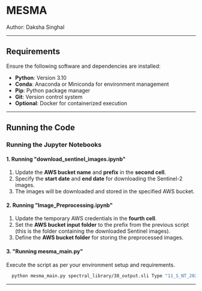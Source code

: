 # MESMA
Author: Daksha Singhal

---

## Requirements

Ensure the following software and dependencies are installed:

- **Python**: Version 3.10
- **Conda**: Anaconda or Miniconda for environment management
- **Pip**: Python package manager
- **Git**: Version control system
- **Optional**: Docker for containerized execution

---

## Running the Code

### Running the Jupyter Notebooks

#### **1. Running "download_sentinel_images.ipynb"**

1. Update the **AWS bucket name** and **prefix** in the **second cell**.
2. Specify the **start date** and **end date** for downloading the Sentinel-2 images.
3. The images will be downloaded and stored in the specified AWS bucket.

#### **2. Running "Image_Preprocessing.ipynb"**

1. Update the temporary AWS credentials in the **fourth cell**.
2. Set the **AWS bucket input folder** to the prefix from the previous script (this is the folder containing the downloaded Sentinel images).
3. Define the **AWS bucket folder** for storing the preprocessed images.

#### **3. "Running mesma_main.py"**
Execute the script as per your environment setup and requirements. 

 ```bash
   python mesma_main.py spectral_library/38_output.sli Type "11_S_NT_2024_9_11.tif"
   ```


---


